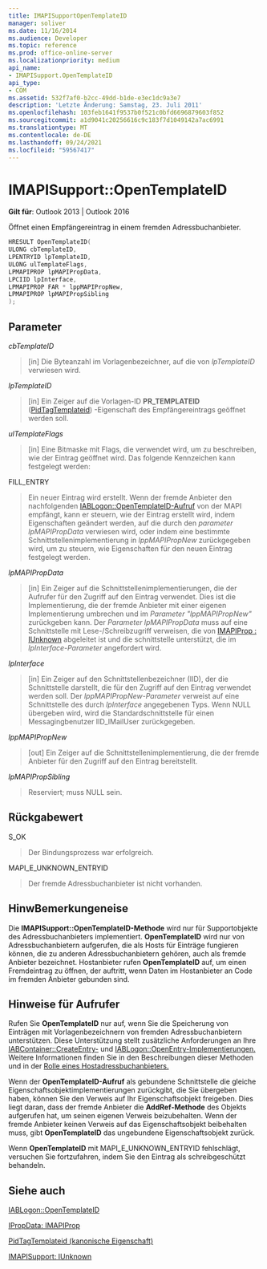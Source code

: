 ```yaml
---
title: IMAPISupportOpenTemplateID
manager: soliver
ms.date: 11/16/2014
ms.audience: Developer
ms.topic: reference
ms.prod: office-online-server
ms.localizationpriority: medium
api_name:
- IMAPISupport.OpenTemplateID
api_type:
- COM
ms.assetid: 532f7af0-b2cc-49dd-b1de-e3ec1dc9a3e7
description: 'Letzte Änderung: Samstag, 23. Juli 2011'
ms.openlocfilehash: 103feb1641f9537b0f521c0bfd6696879603f852
ms.sourcegitcommit: a1d9041c20256616c9c183f7d1049142a7ac6991
ms.translationtype: MT
ms.contentlocale: de-DE
ms.lasthandoff: 09/24/2021
ms.locfileid: "59567417"
---
```

# <a name="imapisupportopentemplateid"></a>IMAPISupport::OpenTemplateID

  
  
**Gilt für**: Outlook 2013 | Outlook 2016 
  
Öffnet einen Empfängereintrag in einem fremden Adressbuchanbieter.
  
```cpp
HRESULT OpenTemplateID(
ULONG cbTemplateID,
LPENTRYID lpTemplateID,
ULONG ulTemplateFlags,
LPMAPIPROP lpMAPIPropData,
LPCIID lpInterface,
LPMAPIPROP FAR * lppMAPIPropNew,
LPMAPIPROP lpMAPIPropSibling
);
```

## <a name="parameters"></a>Parameter

 _cbTemplateID_
  
> [in] Die Byteanzahl im Vorlagenbezeichner, auf die von  _lpTemplateID_ verwiesen wird. 
    
 _lpTemplateID_
  
> [in] Ein Zeiger auf die Vorlagen-ID **PR_TEMPLATEID** ([PidTagTemplateid](pidtagtemplateid-canonical-property.md)) -Eigenschaft des Empfängereintrags geöffnet werden soll.
    
 _ulTemplateFlags_
  
> [in] Eine Bitmaske mit Flags, die verwendet wird, um zu beschreiben, wie der Eintrag geöffnet wird. Das folgende Kennzeichen kann festgelegt werden:
    
FILL_ENTRY 
  
> Ein neuer Eintrag wird erstellt. Wenn der fremde Anbieter den nachfolgenden [IABLogon::OpenTemplateID-Aufruf](iablogon-opentemplateid.md) von der MAPI empfängt, kann er steuern, wie der Eintrag erstellt wird, indem Eigenschaften geändert werden, auf die durch den  _parameter lpMAPIPropData_ verwiesen wird, oder indem eine bestimmte Schnittstellenimplementierung in  _lppMAPIPropNew_ zurückgegeben wird, um zu steuern, wie Eigenschaften für den neuen Eintrag festgelegt werden. 
    
 _lpMAPIPropData_
  
> [in] Ein Zeiger auf die Schnittstellenimplementierungen, die der Aufrufer für den Zugriff auf den Eintrag verwendet. Dies ist die Implementierung, die der fremde Anbieter mit einer eigenen Implementierung umbrechen und im  _Parameter "lppMAPIPropNew"_ zurückgeben kann. Der  _Parameter lpMAPIPropData_ muss auf eine Schnittstelle mit Lese-/Schreibzugriff verweisen, die von [IMAPIProp : IUnknown](imapipropiunknown.md) abgeleitet ist und die schnittstelle unterstützt, die im  _lpInterface-Parameter_ angefordert wird. 
    
 _lpInterface_
  
> [in] Ein Zeiger auf den Schnittstellenbezeichner (IID), der die Schnittstelle darstellt, die für den Zugriff auf den Eintrag verwendet werden soll. Der  _lppMAPIPropNew-Parameter_ verweist auf eine Schnittstelle des durch  _lpInterface_ angegebenen Typs. Wenn NULL übergeben wird, wird die Standardschnittstelle für einen Messagingbenutzer IID_IMailUser zurückgegeben. 
    
 _lppMAPIPropNew_
  
> [out] Ein Zeiger auf die Schnittstellenimplementierung, die der fremde Anbieter für den Zugriff auf den Eintrag bereitstellt.
    
 _lpMAPIPropSibling_
  
> Reserviert; muss NULL sein.
    
## <a name="return-value"></a>Rückgabewert

S_OK 
  
> Der Bindungsprozess war erfolgreich.
    
MAPI_E_UNKNOWN_ENTRYID 
  
> Der fremde Adressbuchanbieter ist nicht vorhanden.
    
## <a name="remarks"></a>HinwBemerkungeneise

Die **IMAPISupport::OpenTemplateID-Methode** wird nur für Supportobjekte des Adressbuchanbieters implementiert. **OpenTemplateID** wird nur von Adressbuchanbietern aufgerufen, die als Hosts für Einträge fungieren können, die zu anderen Adressbuchanbietern gehören, auch als fremde Anbieter bezeichnet. Hostanbieter rufen **OpenTemplateID** auf, um einen Fremdeintrag zu öffnen, der auftritt, wenn Daten im Hostanbieter an Code im fremden Anbieter gebunden sind. 
  
## <a name="notes-to-callers"></a>Hinweise für Aufrufer

Rufen Sie **OpenTemplateID** nur auf, wenn Sie die Speicherung von Einträgen mit Vorlagenbezeichnern von fremden Adressbuchanbietern unterstützen. Diese Unterstützung stellt zusätzliche Anforderungen an Ihre [IABContainer::CreateEntry-](iabcontainer-createentry.md) und [IABLogon::OpenEntry-Implementierungen.](iablogon-openentry.md) Weitere Informationen finden Sie in den Beschreibungen dieser Methoden und in der [Rolle eines Hostadressbuchanbieters.](acting-as-a-host-address-book-provider.md)
  
Wenn der **OpenTemplateID-Aufruf** als gebundene Schnittstelle die gleiche Eigenschaftsobjektimplementierungen zurückgibt, die Sie übergeben haben, können Sie den Verweis auf Ihr Eigenschaftsobjekt freigeben. Dies liegt daran, dass der fremde Anbieter die **AddRef-Methode** des Objekts aufgerufen hat, um seinen eigenen Verweis beizubehalten. Wenn der fremde Anbieter keinen Verweis auf das Eigenschaftsobjekt beibehalten muss, gibt **OpenTemplateID** das ungebundene Eigenschaftsobjekt zurück. 
  
Wenn **OpenTemplateID** mit MAPI_E_UNKNOWN_ENTRYID fehlschlägt, versuchen Sie fortzufahren, indem Sie den Eintrag als schreibgeschützt behandeln. 
  
## <a name="see-also"></a>Siehe auch



[IABLogon::OpenTemplateID](iablogon-opentemplateid.md)
  
[IPropData: IMAPIProp](ipropdataimapiprop.md)
  
[PidTagTemplateid (kanonische Eigenschaft)](pidtagtemplateid-canonical-property.md)
  
[IMAPISupport: IUnknown](imapisupportiunknown.md)

